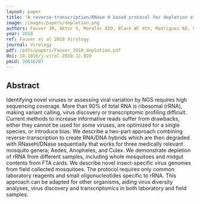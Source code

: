 ```yaml
---
layout: paper
title: "A reverse-transcription/RNase H based protocol for depletion of mosquito ribosomal RNA facilitates viral intrahost evolution analysis, transcriptomics and pathogen discovery."
image: /images/papers/depletion.png 
authors: Fauver JR, Akter S, Morales AIO, Black WC 4th, Rodriguez AD, Stenglein MD, Ebel GD, Weger-Lucarelli J.
year: 2018
ref: Fauver et al 2018 Virology
journal: Virology
pdf: /pdfs/papers/Fauver_2018_depletion.pdf
doi: 10.1016/j.virol.2018.12.020
pmid: 30616207
---
```


## Abstract

Identifying novel viruses or assessing viral variation by NGS requires high sequencing coverage. More than 90% of total RNA is ribosomal (rRNA), making variant calling, virus discovery or transcriptomic profiling difficult. Current methods to increase informative reads suffer from drawbacks, either they cannot be used for some viruses, are optimized for a single species, or introduce bias. We describe a two-part approach combining reverse-transcription to create RNA/DNA hybrids which are then degraded with RNaseH/DNase sequentially that works for three medically relevant mosquito genera; Aedes, Anopheles, and Culex. We demonstrate depletion of rRNA from different samples, including whole mosquitoes and midgut contents from FTA cards. We describe novel insect-specific virus genomes from field collected mosquitoes. The protocol requires only common laboratory reagents and small oligonucleotides specific to rRNA. This approach can be adapted for other organisms, aiding virus diversity analyses, virus discovery and transcriptomics in both laboratory and field samples.
